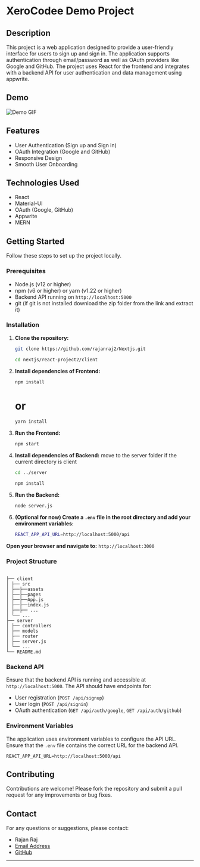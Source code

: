 # XeroCodee Demo Project

## Description

This project is a web application designed to provide a user-friendly interface for users to sign up and sign in. The application supports authentication through email/password as well as OAuth providers like Google and GitHub. The project uses React for the frontend and integrates with a backend API for user authentication and data management using appwrite.

## Demo

![Demo GIF](path/to/demo.gif)

## Features

- User Authentication (Sign up and Sign in)
- OAuth Integration (Google and GitHub)
- Responsive Design
- Smooth User Onboarding

## Technologies Used

- React
- Material-UI
- OAuth (Google, GitHub)
- Appwrite
- MERN

## Getting Started

Follow these steps to set up the project locally.

### Prerequisites

- Node.js (v12 or higher)
- npm (v6 or higher) or yarn (v1.22 or higher)
- Backend API running on `http://localhost:5000`
- git (if git is not installed download the zip folder from the link and extract it)

### Installation

1. **Clone the repository:**

   ```bash
   git clone https://github.com/rajanraj2/Nextjs.git
   ```

   ```bash
   cd nextjs/react-project2/client
   ```

2. **Install dependencies of Frontend:**

   ```bash
   npm install
   ```

   # or

   ```bash
   yarn install
   ```

3. **Run the Frontend:**

    ```bash
    npm start
    ```
4. **Install dependencies of Backend:**
move to the server folder if the current directory is client
    ```bash
    cd ../server
    ```

    ```bash
    npm install
    ```
5. **Run the Backend:**
    ```bash
    node server.js
    ```


3. **(Optional for now) Create a `.env` file in the root directory and add your environment variables:** 
    ```bash
    REACT_APP_API_URL=http://localhost:5000/api
    ```


**Open your browser and navigate to:**
    ```
    http://localhost:3000
    ```

### Project Structure

````

├── client
│ ├── src
│ ├──├──assets
│ ├──├──pages
│ ├──├──App.js
│ ├──├──index.js
│ ├──├── ...
│ └── ...
├── server
│ ├── controllers
│ ├── models
│ ├── router
│ ├── server.js
│ └── ...
└── README.md

````

### Backend API

Ensure that the backend API is running and accessible at `http://localhost:5000`. The API should have endpoints for:

- User registration (`POST /api/signup`)
- User login (`POST /api/signin`)
- OAuth authentication (`GET /api/auth/google`, `GET /api/auth/github`)

### Environment Variables

The application uses environment variables to configure the API URL. Ensure that the `.env` file contains the correct URL for the backend API.

```env
REACT_APP_API_URL=http://localhost:5000/api
````

## Contributing

Contributions are welcome! Please fork the repository and submit a pull request for any improvements or bug fixes.

## Contact

For any questions or suggestions, please contact:

- Rajan Raj
- [Email Address](mailto:rajanraj253545@gmail.com)
- [GitHub](https://github.com/rajanraj2)

---
